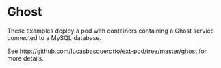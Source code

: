 # Ghost

These examples deploy a pod with containers containing a Ghost service connected to a MySQL database.

See http://github.com/lucasbasquerotto/ext-pod/tree/master/ghost for more details.
